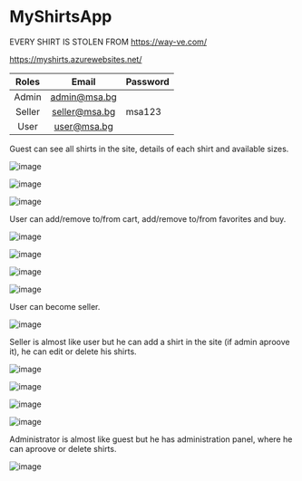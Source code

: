 # MyShirtsApp

EVERY SHIRT IS STOLEN FROM <a href="https://way-ve.com/">https://way-ve.com/</a>

https://myshirts.azurewebsites.net/

| **Roles** |   **Email**   | **Password** |
|:---------:|:-------------:|--------------|
|   Admin   |  admin@msa.bg |              |
|   Seller  | seller@msa.bg |    msa123    |
|    User   |  user@msa.bg  |              |

Guest can see all shirts in the site, details of each shirt and available sizes.

![image](https://user-images.githubusercontent.com/87133289/162712362-96550056-17a2-4789-88db-f337851f1c7b.png)

![image](https://user-images.githubusercontent.com/87133289/162712499-81ec3356-0331-46dd-b5d4-dbe7815ff08e.png)

![image](https://user-images.githubusercontent.com/87133289/162712714-87fa2d8d-5bac-4ade-bd87-b34c3452646a.png)

User can add/remove to/from cart, add/remove to/from favorites and buy.

![image](https://user-images.githubusercontent.com/87133289/162713446-f10a5e61-e645-4610-ab6f-70d687c273d6.png)

![image](https://user-images.githubusercontent.com/87133289/162713601-62f4fb14-032e-482b-9840-159bcfd43ff8.png)

![image](https://user-images.githubusercontent.com/87133289/162713693-25ccf747-5a17-4028-be1b-f2e5a5a2f474.png)

![image](https://user-images.githubusercontent.com/87133289/162713821-f5b29b7b-31ff-4a8d-a0c0-224e639227d4.png)

User can become seller.

![image](https://user-images.githubusercontent.com/87133289/162713122-d9da9863-40cd-4a4f-bded-36c9e15107be.png)

Seller is almost like user but he can add a shirt in the site (if admin aproove it), he can edit or delete his shirts.

![image](https://user-images.githubusercontent.com/87133289/162714031-22c0111e-9700-4595-ace4-ab54ddbe53d7.png)

![image](https://user-images.githubusercontent.com/87133289/162714244-6a9bb2ef-3223-4911-986e-d1230db79ede.png)

![image](https://user-images.githubusercontent.com/87133289/162714373-a53d1177-11cc-4309-900e-70dea939dfb0.png)

![image](https://user-images.githubusercontent.com/87133289/162714428-f0d13cca-aa9f-449c-9b3d-73ae44dd9cdf.png)

Administrator is almost like guest but he has administration panel, where he can aproove or delete shirts.

![image](https://user-images.githubusercontent.com/87133289/162714640-228e6ff3-bb6a-4fc1-a3a3-3293e5a29dbe.png)

